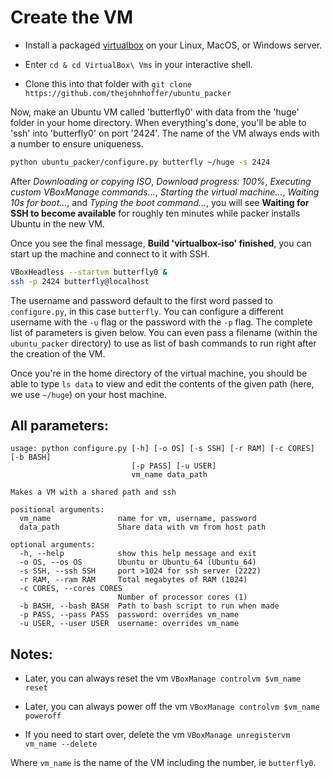 # Create the VM

- Install a packaged [virtualbox][virtualbox] on your Linux, MacOS, or Windows server.

- Enter `cd & cd VirtualBox\ Vms` in your interactive shell.

- Clone this into that folder with `git clone https://github.com/thejohnhoffer/ubuntu_packer`

Now, make an Ubuntu VM called 'butterfly0' with data from the 'huge' folder in your home directory. When everything's done, you'll be able to 'ssh' into 'butterfly0' on port '2424'. The name of the VM always ends with a number to ensure uniqueness.

```bash
python ubuntu_packer/configure.py butterfly ~/huge -s 2424
```

After _Downloading or copying ISO_, _Download progress: 100%_, _Executing custom VBoxManage commands..._, _Starting the virtual machine..._, _Waiting 10s for boot..._, and _Typing the boot command..._, you will see __Waiting for SSH to become available__ for roughly ten minutes while packer installs Ubuntu in the new VM.

Once you see the final message, __Build 'virtualbox-iso' finished__, you can start up the machine and connect to it with SSH.

```bash
VBoxHeadless --startvm butterfly0 &
ssh -p 2424 butterfly@localhost
```

The username and password default to the first word passed to `configure.py`, in this case `butterfly`. You can configure a different username with the `-u` flag or the password with the `-p` flag. The complete list of parameters is given below. You can even pass a filename (within the `ubuntu_packer` directory) to use as list of bash commands to run right after the creation of the VM.

Once you're in the home directory of the virtual machine, you should be able to type `ls data` to view and edit the contents of the given path (here, we use `~/huge`) on your host machine. 

## All parameters:

```
usage: python configure.py [-h] [-o OS] [-s SSH] [-r RAM] [-c CORES] [-b BASH]
                           [-p PASS] [-u USER]
                           vm_name data_path

Makes a VM with a shared path and ssh

positional arguments:
  vm_name               name for vm, username, password
  data_path             Share data with vm from host path

optional arguments:
  -h, --help            show this help message and exit
  -o OS, --os OS        Ubuntu or Ubuntu_64 (Ubuntu_64)
  -s SSH, --ssh SSH     port >1024 for ssh server (2222)
  -r RAM, --ram RAM     Total megabytes of RAM (1024)
  -c CORES, --cores CORES
                        Number of processor cores (1)
  -b BASH, --bash BASH  Path to bash script to run when made
  -p PASS, --pass PASS  password: overrides vm_name
  -u USER, --user USER  username: overrides vm_name
```

## Notes:

- Later, you can always reset the vm `VBoxManage controlvm $vm_name reset`

- Later, you can always power off the vm `VBoxManage controlvm $vm_name poweroff`

- If you need to start over, delete the vm `VBoxManage unregistervm vm_name --delete`

Where `vm_name` is the name of the VM including the number, ie `butterfly0`.

[virtualbox]: https://www.virtualbox.org/wiki/Downloads
